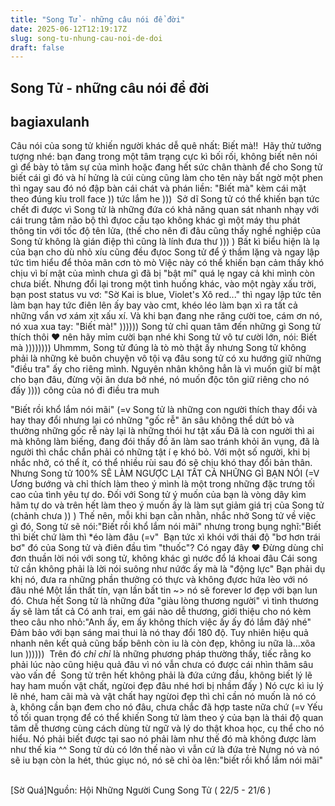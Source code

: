 ```yaml
---
title: "Song Tử - những câu nói để đời"
date: 2025-06-12T12:19:17Z
slug: song-tu-nhung-cau-noi-de-doi
draft: false
---
```


## Song Tử - những câu nói để đời

## bagiaxulanh

Câu nói của song tử khiến người khác dễ quê nhất: Biết mà!! ​ 
Hãy thử tưởng tượng nhé: bạn đang trong một tâm trạng cực kì bối rối, không biết nên nói gì để bày tỏ tâm sự của mình hoặc đang hết sức chân thành để cho Song tử biết cái gì đó và hí hửng là cúi cùng cũng làm cho tên này bất ngờ một phen thì ngay sau đó nó đập bàn cái chát và phán liền: "Biết mà" kèm cái mặt theo đúng kỉu troll face )) tức lắm he ))) ​ 
Sở dĩ Song tử có thể khiến bạn tức chết đi đ​ược vì Song tử là những đứa có khả năng quan sát nhanh nhạy với cái trung tâm não bộ thì đựoc cấu tạo không khác gì một máy thu phát thông tin với tốc độ tên lửa, (thế cho nên đi đâu cũng thấy nghề nghiệp của Song tử không là gián điệp thì cũng là lính đưa thư ))) ) Bất kì biểu hiện là lạ của bạn cho dù nhỏ xíu cũng đều đựoc Song tử để ý thầm lặng và ngay lập tức tìm hiểu để thỏa mãn cơn tò mò  Việc này có thể khiến bạn cảm thấy khó chịu vì bí mật của mình chưa gì đã bị "bật mí" quá lẹ ngay cả khi mình còn chưa biết. Nhưng đổi lại trong một tình huống khác, vào một ngày xấu trời, bạn post status vu vơ: "Sờ Kai is blue, Violet's Xô red..." thì ngay lập tức tên làm bạn hay tức điên lên ấy bay vào cmt, khéo léo làm bạn xì ra tất cả những vẩn vơ xám xịt xấu xí. Và khi bạn đang nhe răng cười toe, cám ơn nó, nó xua xua tay: "Biết mà!" )))))) Song tử chỉ quan tâm đến những gì Song tử thích thôi ♥ nên hãy mỉm cười bạn nhé khi Song tử vô tư cười lớn, nói: Biết mà ))))))))​ ​Uhmmm, Song tử đúng là tò mò thật ấy  nhưng Song tử không phải là những kẻ buôn chuyện vô tội vạ đâu  song tử có xu hướng giữ những "điều tra" ấy cho riêng mình. Nguyên nhân không hẳn là vì muốn giữ bí mật cho bạn đâu, đừng vội ăn dưa bở nhé, nó muốn độc tôn giữ riêng cho nó đấy )))) công của nó đi điều tra muh ​ 
 
"Biết rồi khổ lắm nói mãi" (=v​ ​Song tử là những con người thích thay đổi và hay thay đổi nhưng lại có những "gốc rễ" ăn sâu không thể dứt bỏ và thường những gốc rễ này lại là những thói hư tật xấu  Đã là con người thì ai mà không làm biếng, đang đói thấy đồ ăn làm sao tránh khỏi ăn vụng, đã là người thì chắc chắn phải có những tật í ẹ khó bỏ. Với một số người, khi bị nhắc nhở, có thể ít, có thể nhiều rùi sau đó sẽ chịu khó thay đổi bản thân. Nhưng Song tử 100% SẼ LÀM NGƯỢC LẠI TẤT CẢ NHỮNG GÌ BẠN NÓI (=V Ương bướng và chỉ thích làm theo ý mình là một trong những đặc trưng tối cao của tình yêu tự do. Đối với Song tử ý muốn của bạn là vòng dây kìm hãm tự do và trên hết làm theo ý muốn ấy là làm sụt giảm giá trị của Song tử (chảnh chưa )) ) Thế nên, mỗi khi bạn cằn nhằn, nhắc nhở Song tử về việc gì đó, Song tử sẽ nói:"Biết rồi khổ lắm nói mãi" nhưng trong bụng nghĩ:"Biết thì biết chứ làm thì *éo làm đâu (=v" ​ ​Bạn tức xì khói với thái độ "bơ hơn trái bơ" đó của Song tử và điên đầu tìm "thuốc"? Có ngay đây ♥ Đừng dùng chỉ đơn thuần lời nói với song tử, không khác gì nước đổ lá khoai đâu  Cái song tử cần không phải là lời nói suông như nứớc ấy mà là "động lực"  Bạn phải dụ khị nó, đưa ra những phần thưởng có thực và không đựơc hứa lèo với nó đâu nhé  Một lần thất tín, vạn lần bất tin ~> nó sẽ forever lơ đẹp với bạn lun đó. Chưa hết  Song tử là những đứa "giàu lòng thương người"  vì tình thương ấy sẽ làm tất cả  Có anh trai, em gái nào dễ thương, giới thiệu cho nó kèm theo câu nho nhỏ:"Anh ấy, em ấy không thích việc ấy ấy đó lắm đâý nhé"  Đảm bảo với bạn sáng mai thui là nó thay đổi 180 độ. Tuy nhiên hiệu quả nhanh nên kết quả cũng bấp bênh  còn iu là còn đẹp, không iu nữa là...xõa lun )))))) ​ ​Trên đó *chỉ chỉ* là những phương pháp thường thấy, tiếc rằng ko phải lúc nào cũng hiệu quả đâu vì nó vẫn chưa có được cái nhìn thâm sâu vào vấn đề ​ ​Song tử trên hết không phải là đứa cứng đầu, không biết lý lẽ hay ham muốn vật chất, ngừoi đẹp đâu nhé  hơi bị nhầm đấy ) Nó cực kì iu lý lẽ nhé, ham cãi mà và vật chất hay ngừoi đẹp thì chỉ cần nó muốn là nó có à, không cần bạn đem cho nó đâu, chưa chắc đã hợp taste nữa chứ (=v Yếu tố tối quan trọng để có thể khiến Song tử làm theo ý của bạn là thái độ quan tâm dễ thương cùng cách dùng từ ngữ và lý do thật khoa học, cụ thể cho nó hiểu. Nó phải biết được tại sao nó phải làm như thế đó mà không được làm như thế kia ^^ Song tử dù có lớn thế nào vì vẫn cứ là đứa trẻ  Nựng nó và nó sẽ iu bạn còn la hét, thúc giục nó, nó sẽ chỉ òa lên:"biết rồi khổ lắm nói mãi" ​ 
 
[Sờ Quá]​Nguồn: Hội Những Người Cung Song Tử ( 22/5 - 21/6 )​